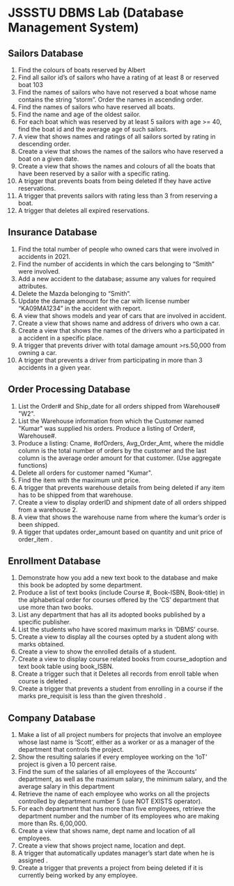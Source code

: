 # JSSSTU DBMS Lab (Database Management System)

## Sailors Database 

1. Find the colours of boats reserved by Albert 
2. Find all sailor id’s of sailors who have a rating of at least 8 or reserved boat 103 
3. Find the names of sailors who have not reserved a boat whose name contains the string “storm”. Order the names in ascending order. 
4. Find the names of sailors who have reserved all boats. 
5. Find the name and age of the oldest sailor. 
6. For each boat which was reserved by at least 5 sailors with age >= 40, find the boat id and the average age of such sailors. 
7. A view that shows names and ratings of all sailors sorted by rating in descending order. 
8. Create a view that shows the names of the sailors who have reserved a boat on a given date.
9. Create a view that shows the names and colours of all the boats that have been reserved by a sailor with a specific rating.
10. A trigger that prevents boats from being deleted If they have active reservations. 
11. A trigger that prevents sailors with rating less than 3 from reserving a boat.
12. A trigger that deletes all expired reservations.

## Insurance Database 

1. Find the total number of people who owned cars that were involved in accidents in 2021. 
2. Find the number of accidents in which the cars belonging to “Smith” were involved.  
3. Add a new accident to the database; assume any values for required attributes.  
4. Delete the Mazda belonging to “Smith”.  
5. Update the damage amount for the car with license number “KA09MA1234” in the accident with report. 
6. A view that shows models and year of cars that are involved in accident. 
7. Create a view that shows name and address of drivers who own a car.
8. Create a view that shows the names of the drivers who a participated in a accident in a specific place.
9. A trigger that prevents driver with total damage amount >rs.50,000 from owning a car. 
10. A trigger that prevents a driver from participating in more than 3 accidents in a given year.

## Order Processing Database 

1. List the Order# and Ship\_date for all orders shipped from Warehouse# "W2". 
2. List the Warehouse information from which the Customer named "Kumar" was supplied his orders. Produce a listing of Order#, Warehouse#. 
3. Produce a listing: Cname, #ofOrders, Avg\_Order\_Amt, where the middle column is the total number of orders by the customer and the last column is the average order amount for that customer. (Use aggregate functions) 
4. Delete all orders for customer named "Kumar". 
5. Find the item with the maximum unit price. 
6. A trigger that prevents warehouse details from being deleted if any item has to be shipped from that warehouse. 
7. Create a view to display orderID and shipment date of all orders shipped from a warehouse 2. 
8. A view that shows the warehouse name from where the kumar’s order is been shipped.
9. A tigger that updates order\_amount based on quantity and unit price of order\_item .

## Enrollment Database 

1. Demonstrate how you add a new text book to the database and make this book be adopted by some department.  
2. Produce a list of text books (include Course #, Book-ISBN, Book-title) in the alphabetical order for courses offered by the ‘CS’ department that use more than two books.  
3. List any department that has all its adopted books published by a specific publisher. 
4. List the students who have scored maximum marks in ‘DBMS’ course. 
5. Create a view to display all the courses opted by a student along with marks obtained.
6. Create a view to show the enrolled details of a student.
7. Create a view to display course related books from course\_adoption and text book table using book\_ISBN. 
8. Create a trigger such that it Deletes all records from enroll table when course is deleted . 
9. Create a trigger that prevents a student from enrolling in a course if the marks pre\_requisit is less than the given threshold . 

## Company Database 

1. Make a list of all project numbers for projects that involve an employee whose last name is ‘Scott’, either as a worker or as a manager of the department that controls the project.  
2. Show the resulting salaries if every employee working on the ‘IoT’ project is given a 10 percent raise.  
3. Find the sum of the salaries of all employees of the ‘Accounts’ department, as well as the maximum salary, the minimum salary, and the average salary in this department  
4. Retrieve the name of each employee who works on all the projects controlled by department number 5 (use NOT EXISTS operator). 
5. For each department that has more than five employees, retrieve the department number and the number of its employees who are making more than Rs. 6,00,000. 
6. Create a view that shows name, dept name and location of all employees. 
7. Create a view that shows project name, location and dept.
8. A trigger that automatically updates manager’s start date when he is assigned . 
9. Create a trigger that prevents a project from being deleted if it is currently being worked by any employee.

